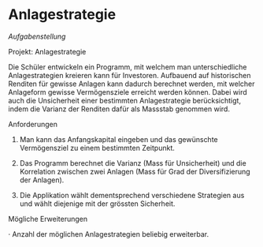 # Anlagestrategie

*Aufgabenstellung*

Projekt: Anlagestrategie 

Die Schüler entwickeln ein Programm, mit welchem man unterschiedliche Anlagestrategien kreieren kann für Investoren. Aufbauend auf historischen Renditen für gewisse Anlagen kann dadurch berechnet werden, mit welcher Anlageform gewisse Vermögensziele erreicht werden können. Dabei wird auch die Unsicherheit einer bestimmten Anlagestrategie berücksichtigt, indem die Varianz der Renditen dafür als Massstab genommen wird. 

Anforderungen 

1. Man kann das Anfangskapital eingeben und das gewünschte Vermögensziel zu einem bestimmten Zeitpunkt. 

2. Das Programm berechnet die Varianz (Mass für Unsicherheit) und die Korrelation zwischen zwei Anlagen (Mass für Grad der Diversifizierung der Anlagen). 

3. Die Applikation wählt dementsprechend verschiedene Strategien aus und wählt diejenige mit der grössten Sicherheit. 

Mögliche Erweiterungen 

· Anzahl der möglichen Anlagestrategien beliebig erweiterbar. 

 
